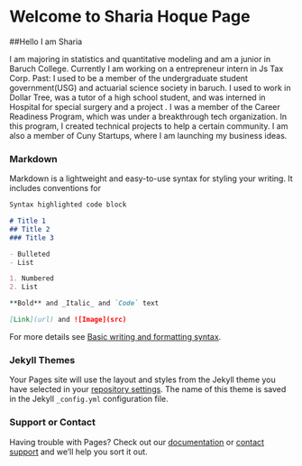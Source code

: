 # Welcome to Sharia Hoque Page
##Hello I am Sharia

I am majoring in statistics and quantitative modeling and am a junior in Baruch College. Currently I am working on a entrepreneur intern in Js Tax Corp. 
Past: I used to be a member of the undergraduate student government(USG) and actuarial science society in baruch. I used to work in Dollar Tree, was a tutor of a high school student, and was interned in Hospital for special surgery and a project .  I was a member of the Career Readiness Program, which was under a breakthrough tech organization. In this program, I created technical projects to help a certain community. I am also a member of Cuny Startups, where I am launching my business ideas. 

### Markdown

Markdown is a lightweight and easy-to-use syntax for styling your writing. It includes conventions for

```markdown
Syntax highlighted code block

# Title 1
## Title 2
### Title 3

- Bulleted
- List

1. Numbered
2. List

**Bold** and _Italic_ and `Code` text

[Link](url) and ![Image](src)
```

For more details see [Basic writing and formatting syntax](https://docs.github.com/en/github/writing-on-github/getting-started-with-writing-and-formatting-on-github/basic-writing-and-formatting-syntax).

### Jekyll Themes

Your Pages site will use the layout and styles from the Jekyll theme you have selected in your [repository settings](https://github.com/shariahoque01/ctp.github.io/settings/pages). The name of this theme is saved in the Jekyll `_config.yml` configuration file.

### Support or Contact

Having trouble with Pages? Check out our [documentation](https://docs.github.com/categories/github-pages-basics/) or [contact support](https://support.github.com/contact) and we’ll help you sort it out.
